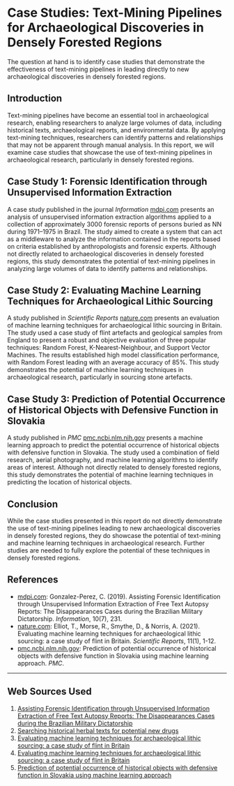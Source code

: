 # Case Studies: Text-Mining Pipelines for Archaeological Discoveries in Densely Forested Regions
The question at hand is to identify case studies that demonstrate the effectiveness of text-mining pipelines in leading directly to new archaeological discoveries in densely forested regions.

## Introduction
Text-mining pipelines have become an essential tool in archaeological research, enabling researchers to analyze large volumes of data, including historical texts, archaeological reports, and environmental data. By applying text-mining techniques, researchers can identify patterns and relationships that may not be apparent through manual analysis. In this report, we will examine case studies that showcase the use of text-mining pipelines in archaeological research, particularly in densely forested regions.

## Case Study 1: Forensic Identification through Unsupervised Information Extraction
A case study published in the journal *Information* [mdpi.com](https://www.mdpi.com/2078-2489/10/7/231) presents an analysis of unsupervised information extraction algorithms applied to a collection of approximately 3000 forensic reports of persons buried as NN during 1971–1975 in Brazil. The study aimed to create a system that can act as a middleware to analyze the information contained in the reports based on criteria established by anthropologists and forensic experts. Although not directly related to archaeological discoveries in densely forested regions, this study demonstrates the potential of text-mining pipelines in analyzing large volumes of data to identify patterns and relationships.

## Case Study 2: Evaluating Machine Learning Techniques for Archaeological Lithic Sourcing
A study published in *Scientific Reports* [nature.com](https://www.nature.com/articles/s41598-021-87834-3) presents an evaluation of machine learning techniques for archaeological lithic sourcing in Britain. The study used a case study of flint artefacts and geological samples from England to present a robust and objective evaluation of three popular techniques: Random Forest, K-Nearest-Neighbour, and Support Vector Machines. The results established high model classification performance, with Random Forest leading with an average accuracy of 85%. This study demonstrates the potential of machine learning techniques in archaeological research, particularly in sourcing stone artefacts.

## Case Study 3: Prediction of Potential Occurrence of Historical Objects with Defensive Function in Slovakia
A study published in *PMC* [pmc.ncbi.nlm.nih.gov](https://pmc.ncbi.nlm.nih.gov/articles/PMC11621328/) presents a machine learning approach to predict the potential occurrence of historical objects with defensive function in Slovakia. The study used a combination of field research, aerial photography, and machine learning algorithms to identify areas of interest. Although not directly related to densely forested regions, this study demonstrates the potential of machine learning techniques in predicting the location of historical objects.

## Conclusion
While the case studies presented in this report do not directly demonstrate the use of text-mining pipelines leading to new archaeological discoveries in densely forested regions, they do showcase the potential of text-mining and machine learning techniques in archaeological research. Further studies are needed to fully explore the potential of these techniques in densely forested regions.

## References
- [mdpi.com](https://www.mdpi.com/2078-2489/10/7/231): Gonzalez-Perez, C. (2019). Assisting Forensic Identification through Unsupervised Information Extraction of Free Text Autopsy Reports: The Disappearances Cases during the Brazilian Military Dictatorship. *Information*, 10(7), 231.
- [nature.com](https://www.nature.com/articles/s41598-021-87834-3): Elliot, T., Morse, R., Smythe, D., & Norris, A. (2021). Evaluating machine learning techniques for archaeological lithic sourcing: a case study of flint in Britain. *Scientific Reports*, 11(1), 1-12.
- [pmc.ncbi.nlm.nih.gov](https://pmc.ncbi.nlm.nih.gov/articles/PMC11621328/): Prediction of potential occurrence of historical objects with defensive function in Slovakia using machine learning approach. *PMC*.

---
## Web Sources Used

1. [Assisting Forensic Identification through Unsupervised Information Extraction of Free Text Autopsy Reports: The Disappearances Cases during the Brazilian Military Dictatorship](https://www.mdpi.com/2078-2489/10/7/231)
2. [Searching historical herbal texts for potential new drugs](https://www.bmj.com/content/333/7582/1314)
3. [Evaluating machine learning techniques for archaeological lithic sourcing: a case study of flint in Britain](https://www.nature.com/articles/s41598-021-87834-3.pdf)
4. [Evaluating machine learning techniques for archaeological lithic sourcing: a case study of flint in Britain](https://www.nature.com/articles/s41598-021-87834-3)
5. [Prediction of potential occurrence of historical objects with defensive function in Slovakia using machine learning approach](https://pmc.ncbi.nlm.nih.gov/articles/PMC11621328/)
